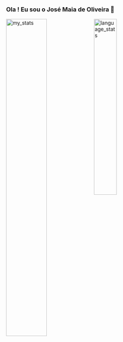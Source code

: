 ### Ola ! Eu sou o José Maia de Oliveira 👋
<div>
  <img alt="my_stats" align="left" width="47%" src="https://github-readme-stats.vercel.app/api?username=decker12w&show_icons=true&theme=neon" />
  <img alt="language_stats" align="left" width="35%" src="https://github-readme-stats.vercel.app/api/top-langs/?username=decker12w&layout=compact&theme=neon&exclude_repo=EnemDataset&hide=HLSL,CSS,SHADERLAB" >
</div>

